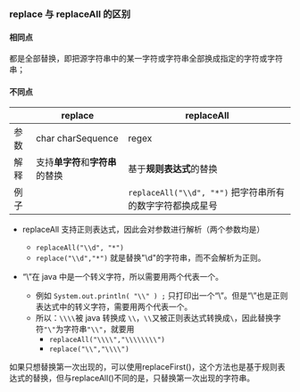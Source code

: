 ### replace 与 replaceAll 的区别

#### 相同点

都是全部替换，即把源字符串中的某一字符或字符串全部换成指定的字符或字符串；

#### 不同点

|      | replace                          | replaceAll                                                |
| ---- | -------------------------------- | --------------------------------------------------------- |
| 参数 | char charSequence                | regex                                                     |
| 解释 | 支持**单字符**和**字符串**的替换 | 基于**规则表达式**的替换                                  |
| 例子 |                                  | `replaceAll("\\d", "*")` 把字符串所有的数字字符都换成星号 |

- replaceAll 支持正则表达式，因此会对参数进行解析（两个参数均是）
  - `replaceAll("\\d", "*")`
  - `replace("\\d","*")` 就是替换"\\d"的字符串，而不会解析为正则。

- “\”在 java 中是一个转义字符，所以需要用两个代表一个。
  - 例如 `System.out.println( "\\" ) ;` 只打印出一个“\”。但是“\”也是正则表达式中的转义字符，需要用两个代表一个。
  - 所以：`\\\\`被 java 转换成 `\\`，`\\`又被正则表达式转换成`\`，因此替换字符`"\"`为字符串`"\\"`，就要用 
    - `replaceAll("\\\\","\\\\\\\\")`
    - `replace("\\","\\\\")`

如果只想替换第一次出现的，可以使用replaceFirst()，这个方法也是基于规则表达式的替换，但与replaceAll()不同的是，只替换第一次出现的字符串。